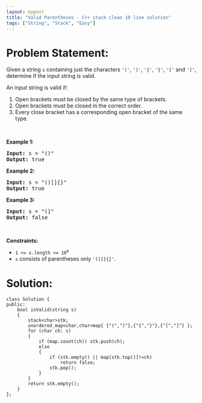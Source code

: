 ```yaml
---
layout: mypost
title: "Valid Parentheses - C++ stack clean 10 line solution"
tags: ["String", "Stack", "Easy"]
---
```

# Problem Statement:
<p>Given a string <code>s</code> containing just the characters <code>&#39;(&#39;</code>, <code>&#39;)&#39;</code>, <code>&#39;{&#39;</code>, <code>&#39;}&#39;</code>, <code>&#39;[&#39;</code> and <code>&#39;]&#39;</code>, determine if the input string is valid.</p>

<p>An input string is valid if:</p>

<ol>
	<li>Open brackets must be closed by the same type of brackets.</li>
	<li>Open brackets must be closed in the correct order.</li>
	<li>Every close bracket has a corresponding open bracket of the same type.</li>
</ol>

<p>&nbsp;</p>
<p><strong class="example">Example 1:</strong></p>

<pre>
<strong>Input:</strong> s = &quot;()&quot;
<strong>Output:</strong> true
</pre>

<p><strong class="example">Example 2:</strong></p>

<pre>
<strong>Input:</strong> s = &quot;()[]{}&quot;
<strong>Output:</strong> true
</pre>

<p><strong class="example">Example 3:</strong></p>

<pre>
<strong>Input:</strong> s = &quot;(]&quot;
<strong>Output:</strong> false
</pre>

<p>&nbsp;</p>
<p><strong>Constraints:</strong></p>

<ul>
	<li><code>1 &lt;= s.length &lt;= 10<sup>4</sup></code></li>
	<li><code>s</code> consists of parentheses only <code>&#39;()[]{}&#39;</code>.</li>
</ul>

# Solution:
```
class Solution {
public:
    bool isValid(string s) 
    {
        stack<char>stk;
        unordered_map<char,char>map{ {"(",")"},{"{","}"},{"[","]"} };
        for (char ch: s)
        {
            if (map.count(ch)) stk.push(ch);
            else
            {
                if (stk.empty() || map[stk.top()]!=ch)
                    return false;
                stk.pop();
            }
        }
        return stk.empty();
    }
};
```